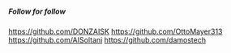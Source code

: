 ##### Follow for follow

https://github.com/DONZAISK
https://github.com/OttoMayer313
https://github.com/AISoltani
https://github.com/damostech

